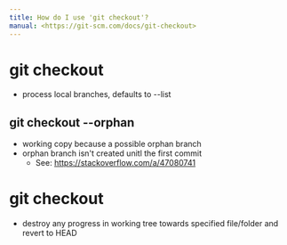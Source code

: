 ```yaml
---
title: How do I use 'git checkout'?
manual: <https://git-scm.com/docs/git-checkout>
---
```


# git checkout <options>
- process local branches, defaults to --list

## git checkout --orphan <branch>
- working copy because a possible orphan branch
- orphan branch isn't created unitl the first commit
  - See: <https://stackoverflow.com/a/47080741>

# git checkout <tree-ish>
- destroy any progress in working tree towards specified file/folder and revert to HEAD


